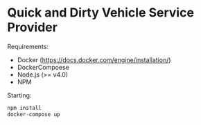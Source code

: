 Quick and Dirty Vehicle Service Provider
========================================

Requirements:

* Docker (https://docs.docker.com/engine/installation/)
* DockerCompoese
* Node.js (>= v4.0)
* NPM

Starting:

```bash
npm install
docker-compose up
```